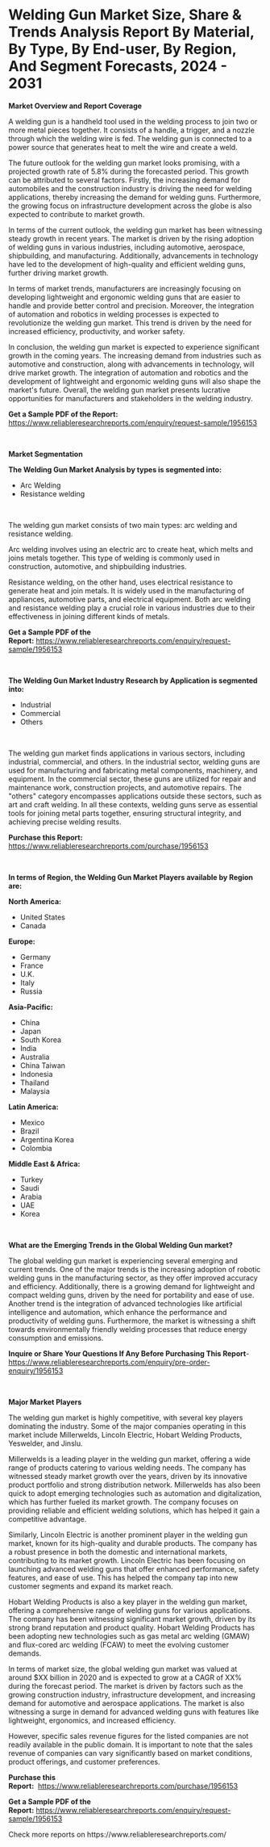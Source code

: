 <p><h1>Welding Gun Market Size, Share & Trends Analysis Report By Material, By Type, By End-user, By Region, And Segment Forecasts, 2024 - 2031</h1></p><p><strong>Market Overview and Report Coverage</strong></p>
<p><p>A welding gun is a handheld tool used in the welding process to join two or more metal pieces together. It consists of a handle, a trigger, and a nozzle through which the welding wire is fed. The welding gun is connected to a power source that generates heat to melt the wire and create a weld.</p><p>The future outlook for the welding gun market looks promising, with a projected growth rate of 5.8% during the forecasted period. This growth can be attributed to several factors. Firstly, the increasing demand for automobiles and the construction industry is driving the need for welding applications, thereby increasing the demand for welding guns. Furthermore, the growing focus on infrastructure development across the globe is also expected to contribute to market growth.</p><p>In terms of the current outlook, the welding gun market has been witnessing steady growth in recent years. The market is driven by the rising adoption of welding guns in various industries, including automotive, aerospace, shipbuilding, and manufacturing. Additionally, advancements in technology have led to the development of high-quality and efficient welding guns, further driving market growth.</p><p>In terms of market trends, manufacturers are increasingly focusing on developing lightweight and ergonomic welding guns that are easier to handle and provide better control and precision. Moreover, the integration of automation and robotics in welding processes is expected to revolutionize the welding gun market. This trend is driven by the need for increased efficiency, productivity, and worker safety.</p><p>In conclusion, the welding gun market is expected to experience significant growth in the coming years. The increasing demand from industries such as automotive and construction, along with advancements in technology, will drive market growth. The integration of automation and robotics and the development of lightweight and ergonomic welding guns will also shape the market's future. Overall, the welding gun market presents lucrative opportunities for manufacturers and stakeholders in the welding industry.</p></p>
<p><strong>Get a Sample PDF of the Report:</strong> <a href="https://www.reliableresearchreports.com/enquiry/request-sample/1956153">https://www.reliableresearchreports.com/enquiry/request-sample/1956153</a></p>
<p>&nbsp;</p>
<p><strong>Market Segmentation</strong></p>
<p><strong>The Welding Gun Market Analysis by types is segmented into:</strong></p>
<p><ul><li>Arc Welding</li><li>Resistance welding</li></ul></p>
<p>&nbsp;</p>
<p><p>The welding gun market consists of two main types: arc welding and resistance welding. </p><p>Arc welding involves using an electric arc to create heat, which melts and joins metals together. This type of welding is commonly used in construction, automotive, and shipbuilding industries. </p><p>Resistance welding, on the other hand, uses electrical resistance to generate heat and join metals. It is widely used in the manufacturing of appliances, automotive parts, and electrical equipment. Both arc welding and resistance welding play a crucial role in various industries due to their effectiveness in joining different kinds of metals.</p></p>
<p><strong>Get a Sample PDF of the Report:</strong>&nbsp;<a href="https://www.reliableresearchreports.com/enquiry/request-sample/1956153">https://www.reliableresearchreports.com/enquiry/request-sample/1956153</a></p>
<p>&nbsp;</p>
<p><strong>The Welding Gun Market Industry Research by Application is segmented into:</strong></p>
<p><ul><li>Industrial</li><li>Commercial</li><li>Others</li></ul></p>
<p>&nbsp;</p>
<p><p>The welding gun market finds applications in various sectors, including industrial, commercial, and others. In the industrial sector, welding guns are used for manufacturing and fabricating metal components, machinery, and equipment. In the commercial sector, these guns are utilized for repair and maintenance work, construction projects, and automotive repairs. The "others" category encompasses applications outside these sectors, such as art and craft welding. In all these contexts, welding guns serve as essential tools for joining metal parts together, ensuring structural integrity, and achieving precise welding results.</p></p>
<p><strong>Purchase this Report:</strong>&nbsp; <a href="https://www.reliableresearchreports.com/purchase/1956153">https://www.reliableresearchreports.com/purchase/1956153</a></p>
<p>&nbsp;</p>
<p><strong>In terms of Region, the Welding Gun Market Players available by Region are:</strong></p>
<p>
    <p> <strong> North America: </strong>
        <ul>
            <li>United States</li>
            <li>Canada</li>
        </ul>
        </p> 
    <p> <strong> Europe: </strong>
        <ul>
            <li>Germany</li>
            <li>France</li>
            <li>U.K.</li>
            <li>Italy</li>
            <li>Russia</li>
        </ul>
        </p> 
    <p> <strong> Asia-Pacific: </strong>
        <ul>
            <li>China</li>
            <li>Japan</li>
            <li>South Korea</li>
            <li>India</li>
            <li>Australia</li>
            <li>China Taiwan</li>
            <li>Indonesia</li>
            <li>Thailand</li>
            <li>Malaysia</li>
        </ul>
        </p> 
    <p> <strong> Latin America: </strong>
        <ul>
            <li>Mexico</li>
            <li>Brazil</li>
            <li>Argentina Korea</li>
            <li>Colombia</li>
        </ul>
        </p> 
    <p> <strong> Middle East & Africa: </strong>
        <ul>
            <li>Turkey</li>
            <li>Saudi</li>
            <li>Arabia</li>
            <li>UAE</li>
            <li>Korea</li>
        </ul>
    </p>
    </p>
<p>&nbsp;</p>
<p><strong>What are the Emerging Trends in the Global Welding Gun market?</strong></p>
<p><p>The global welding gun market is experiencing several emerging and current trends. One of the major trends is the increasing adoption of robotic welding guns in the manufacturing sector, as they offer improved accuracy and efficiency. Additionally, there is a growing demand for lightweight and compact welding guns, driven by the need for portability and ease of use. Another trend is the integration of advanced technologies like artificial intelligence and automation, which enhance the performance and productivity of welding guns. Furthermore, the market is witnessing a shift towards environmentally friendly welding processes that reduce energy consumption and emissions.</p></p>
<p><strong>Inquire or Share Your Questions If Any Before Purchasing This Report</strong>- <a href="https://www.reliableresearchreports.com/enquiry/pre-order-enquiry/1956153">https://www.reliableresearchreports.com/enquiry/pre-order-enquiry/1956153</a></p>
<p>&nbsp;</p>
<p><strong>Major Market Players</strong></p>
<p><p>The welding gun market is highly competitive, with several key players dominating the industry. Some of the major companies operating in this market include Millerwelds, Lincoln Electric, Hobart Welding Products, Yeswelder, and Jinslu.</p><p>Millerwelds is a leading player in the welding gun market, offering a wide range of products catering to various welding needs. The company has witnessed steady market growth over the years, driven by its innovative product portfolio and strong distribution network. Millerwelds has also been quick to adopt emerging technologies such as automation and digitalization, which has further fueled its market growth. The company focuses on providing reliable and efficient welding solutions, which has helped it gain a competitive advantage. </p><p>Similarly, Lincoln Electric is another prominent player in the welding gun market, known for its high-quality and durable products. The company has a robust presence in both the domestic and international markets, contributing to its market growth. Lincoln Electric has been focusing on launching advanced welding guns that offer enhanced performance, safety features, and ease of use. This has helped the company tap into new customer segments and expand its market reach.</p><p>Hobart Welding Products is also a key player in the welding gun market, offering a comprehensive range of welding guns for various applications. The company has been witnessing significant market growth, driven by its strong brand reputation and product quality. Hobart Welding Products has been adopting new technologies such as gas metal arc welding (GMAW) and flux-cored arc welding (FCAW) to meet the evolving customer demands. </p><p>In terms of market size, the global welding gun market was valued at around $XX billion in 2020 and is expected to grow at a CAGR of XX% during the forecast period. The market is driven by factors such as the growing construction industry, infrastructure development, and increasing demand for automotive and aerospace applications. The market is also witnessing a surge in demand for advanced welding guns with features like lightweight, ergonomics, and increased efficiency.</p><p>However, specific sales revenue figures for the listed companies are not readily available in the public domain. It is important to note that the sales revenue of companies can vary significantly based on market conditions, product offerings, and customer preferences.</p></p>
<p><strong>Purchase this Report:</strong>&nbsp;&nbsp;<a href="https://www.reliableresearchreports.com/purchase/1956153">https://www.reliableresearchreports.com/purchase/1956153</a></p>
<p></p>
<p><strong>Get a Sample PDF of the Report:</strong>&nbsp;<a href="https://www.reliableresearchreports.com/enquiry/request-sample/1956153">https://www.reliableresearchreports.com/enquiry/request-sample/1956153</a></p>
<p>Check more reports on https://www.reliableresearchreports.com/</p>